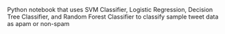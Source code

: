 Python notebook that uses SVM Classifier, Logistic Regression, Decision Tree Classifier, and Random Forest Classifier
to classify sample tweet data as apam or non-spam
